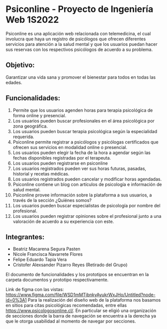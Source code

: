 # Psiconline - Proyecto de Ingeniería Web 1S2022

Psiconline es una aplicación web relacionada con telemedicina, el cual involucra que haya un registro de psicólogos que ofrecen diferentes servicios para atención a la salud mental y que los usuarios puedan hacer sus reservas con los respectivos psicólogos de acuerdo a su problema.
## Objetivo: 
Garantizar una vida sana y promover el bienestar para todos en todas las edades.
## Funcionalidades:
1. Permite que los usuarios agenden horas para terapia psicológica de forma online y presencial.
2. Los usuarios pueden buscar profesionales en el área psicológica por zona geográfica.
3. Los usuarios pueden buscar terapia psicológica según la especialidad requerida.
4. Psiconline permite registrar a psicólogos y psicólogas certificados que ofrecen sus servicios en modalidad online o presencial.
5. Los usuarios pueden elegir la fecha de la hora a agendar según las fechas disponibles registradas por el terapeuta.
6. Los usuarios pueden registrarse en psiconline
7. Los usuarios registrados pueden ver sus horas futuras, pasadas, historial y recetas médicas.
8. Los usuarios registrados pueden cancelar y modificar horas agendadas.
9. Psiconline contiene un blog con artículos de psicología e información de salud mental.
10. Psiconline provee información sobre la plataforma a sus usuarios, a través de la sección ¿Quiénes somos?
11. Los usuarios pueden buscar especialistas de psicología por nombre del profesional.
12. Los usuarios pueden registrar opiniones sobre el profesional junto a una valoración de acuerdo a su experiencia con este.

## Integrantes:
- Beatriz Macarena Segura Pasten
- Nicole Francisca Navarrete Flores
- Felipe Eduardo Tapia Vera
- Cristofer Alexsander Pizarro Reyes (Retirado del Grupo)

El documento de funcionalidades y los prototipos se encuentran en la carpeta documentos y prototipo respectivamente.


Link de figma con las vistas: https://www.figma.com/file/WSD1mMTjbnkyAyukrWxJHo/Untitled?node-id=0%3A1
Para la realización del diseño web de la plataforma nos basamos en sitios para citas psicológicas recomendadas, entre ellas https://www.psicologosonline.cl/. En
particular se eligió una organización de secciones donde la barra de navegación se encuentra a la derecha ya que le otorga usabilidad al momento de navegar por secciones.
